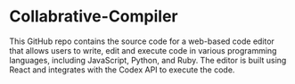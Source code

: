 # Collabrative-Compiler
This GitHub repo contains the source code for a web-based code editor that allows users to write, edit and execute code in various programming languages, including JavaScript, Python, and Ruby. The editor is built using React and integrates with the Codex API to execute the code.
